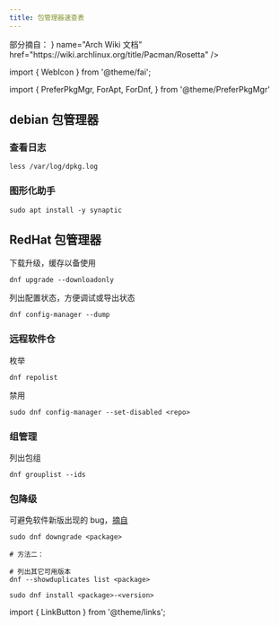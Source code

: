 ```yaml
---
title: 包管理器速查表
---
```


<!--
:::info 查看包内容

安装 apt-file:

    sudo apt install -y apt-file
    sudo apt-file update

用法：

    apt-file list <pkgname>

:::
 -->

<p>部分摘自：
<LinkButton icon={<WebIcon />} name="Arch Wiki 文档" href="https://wiki.archlinux.org/title/Pacman/Rosetta" /></p>

import { WebIcon } from '@theme/fai';

import {
  PreferPkgMgr,
  ForApt,
  ForDnf,
} from '@theme/PreferPkgMgr'

 <PreferPkgMgr dnf apt>
<ForApt>

## debian 包管理器

### 查看日志

    less /var/log/dpkg.log

### 图形化助手

    sudo apt install -y synaptic

</ForApt>
<ForDnf>

## RedHat 包管理器

下载升级，缓存以备使用

    dnf upgrade --downloadonly

列出配置状态，方便调试或导出状态

    dnf config-manager --dump


### 远程软件仓

枚举

    dnf repolist

禁用

    sudo dnf config-manager --set-disabled <repo>

### 组管理

列出包组

    dnf grouplist --ids

### 包降级

可避免软件新版出现的 bug，[摘自](https://unix.stackexchange.com/q/266888)

```shell
sudo dnf downgrade <package>

# 方法二：

# 列出其它可用版本
dnf --showduplicates list <package>

sudo dnf install <package>-<version>
```

</ForDnf>
</PreferPkgMgr>

import { LinkButton } from '@theme/links';
